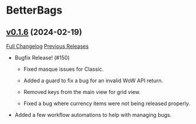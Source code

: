 # BetterBags

## [v0.1.6](https://github.com/Cidan/BetterBags/tree/v0.1.6) (2024-02-19)
[Full Changelog](https://github.com/Cidan/BetterBags/compare/v0.1.5...v0.1.6) [Previous Releases](https://github.com/Cidan/BetterBags/releases)

- Bugfix Release! (#150)  
    * Fixed masque issues for Classic.  
    * Added a guard to fix a bug for an invalid WoW API return.  
    * Removed keys from the main view for grid view.  
    * Fixed a bug where currency items were not being released properly.  
- Added a few workflow automations to help with managing bugs.  
